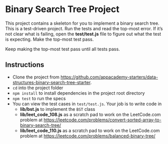 Binary Search Tree Project
==========================

This project contains a skeleton for you to implement a binary search tree. This is a test-driven project. Run the tests and read the top-most error. If it’s not clear what is failing, open the **test/test.js** file to figure out what the test is expecting. Make the top-most test pass.

Keep making the top-most test pass until all tests pass.

Instructions
------------

-   Clone the project from https://github.com/appacademy-starters/data-structures-binary-search-tree-starter.
-   `cd` into the project folder
-   `npm install` to install dependencies in the project root directory
-   `npm test` to run the specs
-   You can view the test cases in `test/test.js`. Your job is to write code in
    -   **lib/bst.js** to implement the `BST` class
    -   **lib/leet\_code\_108.js** as a scratch pad to work on the LeetCode.com problem at https://leetcode.com/problems/convert-sorted-array-to-binary-search-tree/
    -   **lib/leet\_code\_110.js** as a scratch pad to work on the LeetCode.com problem at https://leetcode.com/problems/balanced-binary-tree/
